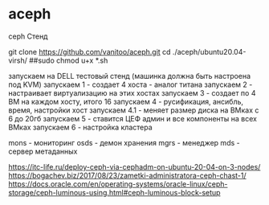 # aceph
 ceph Стенд


git clone https://github.com/vanitoo/aceph.git
cd ./aceph/ubuntu20.04-virsh/
##sudo chmod u+x *.sh



запускаем на DELL тестовый стенд  (машинка должна быть настроена под KVM)
запускаем 1   - создает 4 хоста - аналог титана
запускаем 2   - настраивает виртуализацию на этих хостах
запускаем 3   - создает по 4 ВМ на каждом хосту, итого 16
запускаем 4   - русификация, ансибль, время, настройки хост
запускаем 4.1 - меняет размер диска на ВМках с 6 до 20гб
запускаем 5   - ставится ЦЕФ админ и все компоненты на всех ВМках
запускаем 6   - настройка кластера



mons - мониторинг
osds - демон хранения
mgrs - менеджер
mds - сервер метаданных



https://itc-life.ru/deploy-ceph-via-cephadm-on-ubuntu-20-04-on-3-nodes/
https://bogachev.biz/2017/08/23/zametki-administratora-ceph-chast-1/
https://docs.oracle.com/en/operating-systems/oracle-linux/ceph-storage/ceph-luminous-using.html#ceph-luminous-block-setup

